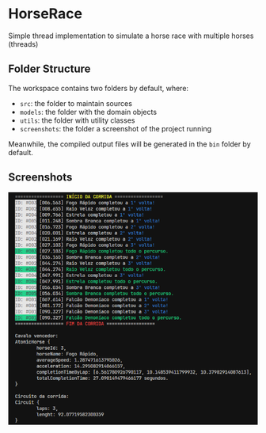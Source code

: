 # HorseRace

Simple thread implementation to simulate a horse race with multiple horses (threads)

## Folder Structure

The workspace contains two folders by default, where:

- `src`: the folder to maintain sources
- `models`: the folder with the domain objects
- `utils`: the folder with utility classes
- `screenshots`: the folder a screenshot of the project running

Meanwhile, the compiled output files will be generated in the `bin` folder by default.

## Screenshots

![alt text](screenshots/app_running_example.png)

